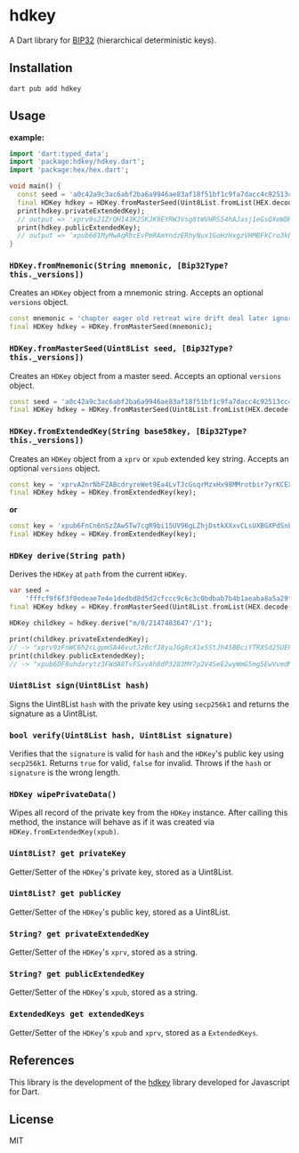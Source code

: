 hdkey
=====

A Dart library for [BIP32](https://github.com/bitcoin/bips/blob/master/bip-0032.mediawiki) (hierarchical deterministic keys).

Installation
------------

    dart pub add hdkey

Usage
-----

**example:**

```dart
import 'dart:typed_data';
import 'package:hdkey/hdkey.dart';
import 'package:hex/hex.dart';

void main() {
  const seed = 'a0c42a9c3ac6abf2ba6a9946ae83af18f51bf1c9fa7dacc4c92513cc4dd015834341c775dcd4c0fac73547c5662d81a9e9361a0aac604a73a321bd9103bce8af';
  final HDKey hdkey = HDKey.fromMasterSeed(Uint8List.fromList(HEX.decode(seed)));
  print(hdkey.privateExtendedKey);
  // output => 'xprv9s21ZrQH143K2SKJK9EYRW3Vsg8tWVHRS54hAJasj1eGsQXeWDHLeuu5hpLHRbeKedDJM4Wj9wHHMmuhPF8dQ3bzyup6R7qmMQ1i1FtzNEW'
  print(hdkey.publicExtendedKey);
  // output => 'xpub661MyMwAqRbcEvPmRAmYndzERhyNux1GoHzHxgzVHMBFkCro3kbbCiDZZ5XabZDyXPj5mH3hktvkjhhUdCQxie5e1g4t2GuAWNbPmsSfDp2'
}
```

### `HDKey.fromMnemonic(String mnemonic, [Bip32Type? this._versions])`

Creates an `HDKey` object from a mnemonic string. Accepts an optional `versions` object.

```dart
const mnemonic = 'chapter eager old retreat wire drift deal later ignore magic veteran liberty crime rice describe';
final HDKey hdkey = HDKey.fromMasterSeed(mnemonic);
```

### `HDKey.fromMasterSeed(Uint8List seed, [Bip32Type? this._versions])`

Creates an `HDKey` object from a master seed. Accepts an optional `versions` object.

```dart
const seed = 'a0c42a9c3ac6abf2ba6a9946ae83af18f51bf1c9fa7dacc4c92513cc4dd015834341c775dcd4c0fac73547c5662d81a9e9361a0aac604a73a321bd9103bce8af';
final HDKey hdkey = HDKey.fromMasterSeed(Uint8List.fromList(HEX.decode(seed)));
```

### `HDKey.fromExtendedKey(String base58key, [Bip32Type? this._versions])`

Creates an `HDKey` object from a `xprv` or `xpub` extended key string. Accepts an optional `versions` object.

```dart
const key = 'xprvA2nrNbFZABcdryreWet9Ea4LvTJcGsqrMzxHx98MMrotbir7yrKCEXw7nadnHM8Dq38EGfSh6dqA9QWTyefMLEcBYJUuekgW4BYPJcr9E7j';
final HDKey hdkey = HDKey.fromExtendedKey(key);
```

**or**

```dart
const key = 'xpub6FnCn6nSzZAw5Tw7cgR9bi15UV96gLZhjDstkXXxvCLsUXBGXPdSnLFbdpq8p9HmGsApME5hQTZ3emM2rnY5agb9rXpVGyy3bdW6EEgAtqt';
final HDKey hdkey = HDKey.fromExtendedKey(key);
```

### `HDKey derive(String path)`

Derives the `HDKey` at `path` from the current `HDKey`.

```dart
var seed =
    'fffcf9f6f3f0edeae7e4e1dedbd8d5d2cfccc9c6c3c0bdbab7b4b1aeaba8a5a29f9c999693908d8a8784817e7b7875726f6c696663605d5a5754514e4b484542';
final HDKey hdkey = HDKey.fromMasterSeed(Uint8List.fromList(HEX.decode(seed)));

HDKey childkey = hdkey.derive("m/0/2147483647'/1");

print(childkey.privateExtendedKey);
// -> "xprv9zFnWC6h2cLgpmSA46vutJzBcfJ8yaJGg8cX1e5StJh45BBciYTRXSd25UEPVuesF9yog62tGAQtHjXajPPdbRCHuWS6T8XA2ECKADdw4Ef"
print(childkey.publicExtendedKey);
// -> "xpub6DF8uhdarytz3FWdA8TvFSvvAh8dP3283MY7p2V4SeE2wyWmG5mg5EwVvmdMVCQcoNJxGoWaU9DCWh89LojfZ537wTfunKau47EL2dhHKon"
```
### `Uint8List sign(Uint8List hash)`

Signs the Uint8List `hash` with the private key using `secp256k1` and returns the signature as a Uint8List.

### `bool verify(Uint8List hash, Uint8List signature)`

Verifies that the `signature` is valid for `hash` and the `HDKey`'s public key using `secp256k1`. Returns `true` for
valid, `false` for invalid. Throws if the `hash` or `signature` is the wrong length.

### `HDKey wipePrivateData()`

Wipes all record of the private key from the `HDKey` instance. After calling this method, the instance will behave as if
it was created via `HDKey.fromExtendedKey(xpub)`.

### `Uint8List? get privateKey`

Getter/Setter of the `HDKey`'s private key, stored as a Uint8List.

### `Uint8List? get publicKey`

Getter/Setter of the `HDKey`'s public key, stored as a Uint8List.

### `String? get privateExtendedKey`

Getter/Setter of the `HDKey`'s `xprv`, stored as a string.

### `String? get publicExtendedKey`

Getter/Setter of the `HDKey`'s `xpub`, stored as a string.

### `ExtendedKeys get extendedKeys`

Getter/Setter of the `HDKey`'s `xpub` and `xprv`, stored as a `ExtendedKeys`.

References
----------
This library is the development of the [hdkey](https://github.com/cryptocoinjs/hdkey) library developed for Javascript for Dart.

License
-------

MIT